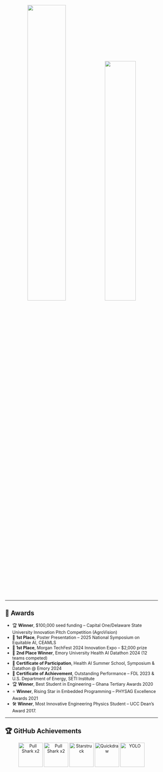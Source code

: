 <div align="center">

<!-- GitHub Stats -->
<img width="50%" src="https://github-readme-stats.vercel.app/api?username=DAVIDNYARKO123&count_private=true&show_icons=true&include_all_commits=false&hide_border=true&hide_title=true" />

<!-- GitHub Streak -->
<img width="45%" src="https://github-readme-streak-stats.herokuapp.com/?user=DAVIDNYARKO123&hide_border=true" />

</div>

---

## 🏅 Awards

- 🏆 **Winner**, $100,000 seed funding – Capital One/Delaware State University Innovation Pitch Competition (AgroVision)
- 🥇 **1st Place**, Poster Presentation – 2025 National Symposium on Equitable AI, CEAMLS  
- 🥇 **1st Place**, Morgan TechFest 2024 Innovation Expo – $2,000 prize  
- 🥈 **2nd Place Winner**, Emory University Health AI Datathon 2024 (12 teams competed) 
- 🏅 **Certificate of Participation**, Health AI Summer School, Symposium & Datathon @ Emory 2024  
- 🏅 **Certificate of Achievement**, Outstanding Performance – FDL 2023 & U.S. Department of Energy, SETI Institute  
- 🏆 **Winner**, Best Student in Engineering – Ghana Tertiary Awards 2020  
- ⭐ **Winner**, Rising Star in Embedded Programming – PHYSAG Excellence Awards 2021  
- 🛠️ **Winner**, Most Innovative Engineering Physics Student – UCC Dean’s Award 2017.  

---

## 🏆 GitHub Achievements

<p align="center">
  <img src="https://github.githubassets.com/images/modules/profile/achievements/pull-shark-default.png" width="80" title="Pull Shark x2"/>
  <img src="https://github.githubassets.com/images/modules/profile/achievements/pull-shark-default.png" width="80" title="Pull Shark x2"/>
  <img src="https://github.githubassets.com/images/modules/profile/achievements/starstruck-default.png" width="80" title="Starstruck"/>
  <img src="https://github.githubassets.com/images/modules/profile/achievements/quickdraw-default.png" width="80" title="Quickdraw"/>
  <img src="https://github.githubassets.com/images/modules/profile/achievements/yolo-default.png" width="80" title="YOLO"/>
</p>
 
